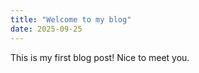 ```yaml
---
title: "Welcome to my blog"
date: 2025-09-25
---
```


This is my first blog post! Nice to meet you.

